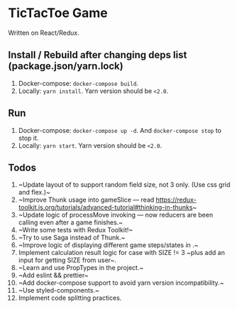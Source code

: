 # TicTacToe Game

Written on React/Redux.

## Install / Rebuild after changing deps list (package.json/yarn.lock)

1. Docker-compose: `docker-compose build`.
2. Locally: `yarn install`. Yarn version should be `<2.0`.

## Run

1. Docker-compose: `docker-compose up -d`. And `docker-compose stop` to stop it.
2. Locally: `yarn start`. Yarn version should be `<2.0`.

## Todos

1. ~Update layout of <Playground> to support random field size, not 3 only. (Use css grid and flex.)~
2. ~Improve Thunk usage into gameSlice — read https://redux-toolkit.js.org/tutorials/advanced-tutorial#thinking-in-thunks~
3. ~Update logic of processMove invoking — now reducers are been calling even after a game finishes.~
4. ~Write some tests with Redux Toolkit!~
5. ~Try to use Saga instead of Thunk.~
6. ~Improve logic of displaying different game steps/states in <App />.~
7. Implement calculation result logic for case with SIZE != 3 ~plus add an input for getting SIZE from user~.
8. ~Learn and use PropTypes in the project.~
9. ~Add eslint && prettier~
10. ~Add docker-compose support to avoid yarn version incompatibility.~
11. ~Use styled-components.~
12. Implement code splitting practices.
